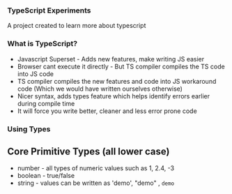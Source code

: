 ### TypeScript Experiments

A project created to learn more about typescript

### What is TypeScript?

- Javascript Superset - Adds new features, make writing JS easier
- Browser cant execute it directly - But TS compiler compiles the TS code into JS code
- TS compiler compiles the new features and code into JS workaround code (Which we would have written ourselves otherwise)
- Nicer syntax, adds types feature which helps identify errors earlier during compile time
- It will force you write better, cleaner and less error prone code

### Using Types

## Core Primitive Types (all lower case)

- number - all types of numeric values such as 1, 2.4, -3
- boolean - true/false
- string - values can be written as 'demo', "demo" , `demo`
